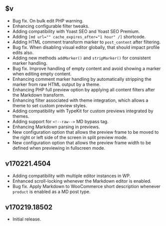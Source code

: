 ## $v

- Bug fix. On bulk edit PHP warning.
- Enhancing configurable filter tweaks.
- Adding compatibility with Yoast SEO and Yoast SEO Premium.
- Adding `[md url="" cache_expires_after="1 hour" /]` shortcode.
- Adding HTML comment transform marker to `post_content` after filtering.
- Bug fix. When disabling visual editor globally, that should impact profile edits also.
- Adding new methods `addMarker()` and `stripMarker()` for consistent marker handling.
- Bug fix. Improve handling of empty content and avoid showing a marker when editing empty content.
- Enhancing comment marker handling by automatically stripping the marker from raw HTML output by a theme.
- Enhancing PHP full preview option by applying all content filters after the Markdown transform.
- Enhancing filter associated with theme integration, which allows a theme to set custom preview styles.
- Adding compatibility with TypeKit for custom previews integrated by themes.
- Adding support for `<!--raw-->` MD bypass tag.
- Enhancing Markdown parsing in previews.
- New configuration option that allows the preview frame to be moved to the right or left side of the screen in split preview mode.
- New configuration option that allows the preview frame width to be defined when previewing in fullscreen mode.

## v170221.4504

- Adding compatibility with multiple editor instances in WP.
- Enhanced scroll-locking whenever the Markdown editor is enabled.
- Bug fix. Apply Markdown to WooCommerce short description whenever `product` is enabled as a MD post type.

## v170219.18502

- Initial release.
